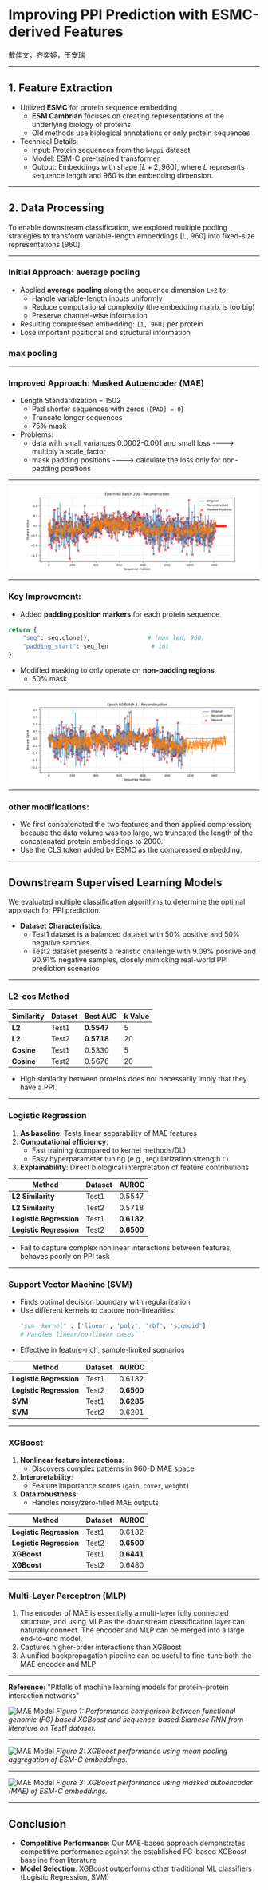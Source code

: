 # Improving PPI Prediction with ESMC-derived Features

戴佳文，齐奕婷，王安瑞

---

## 1. Feature Extraction

- Utilized ​**ESMC**​ for protein sequence embedding
    - **ESM Cambrian** focuses on creating representations of the underlying biology of proteins.
    - Old methods use biological annotations or only protein sequences
- Technical Details:
    - Input: Protein sequences from the `b4ppi` dataset
    - Model: ESM-C pre-trained transformer
    - Output: Embeddings with shape $[L+2, 960]$, where $L$ represents sequence length and 960 is the embedding dimension.
---
## 2. Data Processing

To enable downstream classification, we explored multiple pooling strategies to transform variable-length embeddings [L, 960] into fixed-size representations [960].

---

### Initial Approach: average pooling
- Applied ​**average pooling**​ along the sequence dimension `L+2` to:
  - Handle variable-length inputs uniformly
  - Reduce computational complexity (the embedding matrix is too big)
  - Preserve channel-wise information
- Resulting compressed embedding: `[1, 960]` per protein
- Lose important positional and structural information

### max pooling
---


### Improved Approach: Masked Autoencoder (MAE)
- Length Standardization = 1502
    - Pad shorter sequences with zeros (`[PAD] = 0`)
    - Truncate longer sequences
    - 75% mask
- Problems:
  - data with small variances 0.0002-0.001 and small loss ----> multiply a scale_factor
  - mask padding positions ----> calculate the loss only for non-padding positions

---
![MAE Model](./imgs/epoch60_batch200.png)

---
### Key Improvement:  
- Added ​**padding position markers**​ for each protein sequence  

```python
return {
    "seq": seq.clone(),                # (max_len, 960)
    "padding_start": seq_len            # int
}
```
- Modified masking to ​only operate on **non-padding regions**.
  - 50% mask
---
![MAE Model](./imgs/epoch60_batch1.png)

---

### other modifications:  
- We first concatenated the two features and then applied compression; because the data volume was too large, we truncated the length of the concatenated protein embeddings to 2000.
- Use the CLS token added by ESMC as the compressed embedding.



---
## Downstream Supervised Learning Models

We evaluated multiple classification algorithms to determine the optimal approach for PPI prediction.

- **Dataset Characteristics**: 
  - Test1 dataset is a balanced dataset with 50% positive and 50% negative samples.
  - Test2 dataset presents a realistic challenge with 9.09% positive and 90.91% negative samples, closely mimicking real-world PPI prediction scenarios
---

### L2-cos Method

| Similarity      | Dataset | Best AUC | k Value |
|-----------------|---------|----------|---------|
| **L2**          | Test1   | **0.5547** | 5       |
| **L2**          | Test2   | **0.5718** | 20      |
| **Cosine**      | Test1   | 0.5330   | 5       |
| **Cosine**      | Test2   | 0.5676   | 20      |


- High similarity between proteins does not necessarily imply that they have a PPI.

---

### Logistic Regression

1. ​**As baseline**: Tests linear separability of MAE features
2. ​**Computational efficiency**: 
   - Fast training (compared to kernel methods/DL)
   - Easy hyperparameter tuning (e.g., regularization strength `C`)
3. ​**Explainability**: Direct biological interpretation of feature contributions

| Method             | Dataset | AUROC    |
|--------------------|---------|--------|
| **L2 Similarity**   | Test1   | 0.5547 |
| **L2 Similarity**   | Test2   | 0.5718 |
| **Logistic Regression** | Test1   | **0.6182** |
| **Logistic Regression** | Test2   | **0.6500** |


- Fail to capture complex nonlinear interactions between features, behaves poorly on PPI task

---

### Support Vector Machine (SVM)
* Finds optimal decision boundary with regularization
* ​Use different kernels to capture non-linearities: 
  ```python
  "svm__kernel" : ['linear', 'poly', 'rbf', 'sigmoid']
  # Handles linear/nonlinear cases```
* Effective in feature-rich, sample-limited scenarios

| Method               | Dataset | AUROC    |
|----------------------|---------|--------|
| **Logistic Regression** | Test1   | 0.6182 |
| **Logistic Regression** | Test2   | **0.6500** |
| **SVM**               | Test1   | **0.6285** |
| **SVM**               | Test2   | 0.6201 |

---
### XGBoost
1. **Nonlinear feature interactions**: 
   - Discovers complex patterns in 960-D MAE space
2. **Interpretability**: 
   - Feature importance scores (`gain`, `cover`, `weight`)
3. **Data robustness**: 
   - Handles noisy/zero-filled MAE outputs

| Method               | Dataset | AUROC  |
|----------------------|---------|--------|
| **Logistic Regression** | Test1   | 0.6182 |
| **Logistic Regression** | Test2   | **0.6500** |
| **XGBoost**           | Test1   | **0.6441** |
| **XGBoost**           | Test2   | 0.6480 |
---

### Multi-Layer Perceptron (MLP)
1. The encoder of MAE is essentially a multi-layer fully connected structure, and using MLP as the downstream classification layer can naturally connect. The encoder and MLP can be merged into a large end-to-end model.
2. Captures higher-order interactions than XGBoost
3. A unified backpropagation pipeline can be useful to fine-tune both the MAE encoder and MLP

---

**Reference:** "Pitfalls of machine learning models for protein–protein interaction networks"

![MAE Model](./imgs/baseline_t1.png)
*Figure 1: Performance comparison between functional genomic (FG) based XGBoost and sequence-based Siamese RNN from literature on Test1 dataset.*

---

![MAE Model](./imgs/xgb_mean.png)
*Figure 2: XGBoost performance using mean pooling aggregation of ESM-C embeddings.*

---

![MAE Model](./imgs/xgb_mae_v1.png)
*Figure 3: XGBoost performance using masked autoencoder (MAE) of ESM-C embeddings.*

---
## Conclusion

- **Competitive Performance**: Our MAE-based approach demonstrates competitive performance against the established FG-based XGBoost baseline from literature
- **Model Selection**: XGBoost outperforms other traditional ML classifiers (Logistic Regression, SVM)

